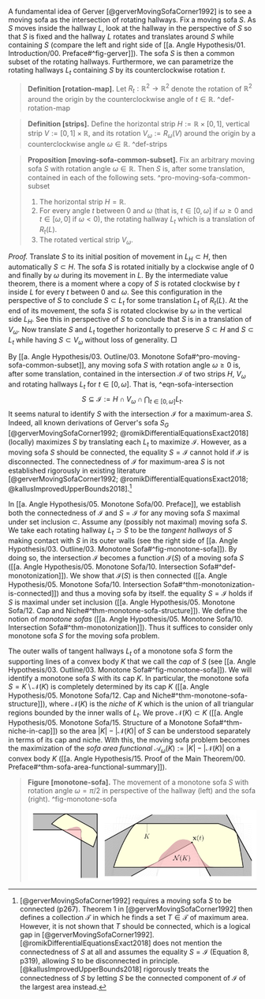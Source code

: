 A fundamental idea of Gerver [@gerverMovingSofaCorner1992] is to see a moving sofa as the intersection of rotating hallways. Fix a moving sofa $S$. As $S$ moves inside the hallway $L$, look at the hallway in the perspective of $S$ so that $S$ is fixed and the hallway $L$ rotates and translates around $S$ while containing $S$ (compare the left and right side of [[a. Angle Hypothesis/01. Introduction/00. Preface#^fig-gerver]]). The sofa $S$ is then a common subset of the rotating hallways. Furthermore, we can parametrize the rotating hallways $L_t$ containing $S$ by its counterclockwise rotation $t$.

> __Definition [rotation-map].__ Let $R_t : \mathbb{R}^2 \to \mathbb{R}^2$ denote the rotation of $\mathbb{R}^2$ around the origin by the counterclockwise angle of $t \in \mathbb{R}$. ^def-rotation-map

> __Definition [strips].__ Define the horizontal strip $H := \mathbb{R} \times [0, 1]$, vertical strip $V := [0, 1] \times \mathbb{R}$, and its rotation $V_\omega := R_\omega(V)$ around the origin by a counterclockwise angle $\omega \in \mathbb{R}$. ^def-strips

> __Proposition [moving-sofa-common-subset].__ Fix an arbitrary moving sofa $S$ with rotation angle $\omega \in \mathbb{R}$. Then $S$ is, after some translation, contained in each of the following sets. ^pro-moving-sofa-common-subset
> 
> 1. The horizontal strip $H = \mathbb{R}$.
> 2. For every angle $t$ between $0$ and $\omega$ (that is, $t \in [0, \omega]$ if $\omega \geq 0$ and $t \in [\omega, 0]$ if $\omega < 0$), the rotating hallway $L_t$ which is a translation of $R_t(L)$.
> 3. The rotated vertical strip $V_\omega$.

_Proof._ Translate $S$ to its initial position of movement in $L_H \subset H$, then automatically $S \subset H$. The sofa $S$ is rotated initially by a clockwise angle of $0$ and finally by $\omega$ during its movement in $L$. By the intermediate value theorem, there is a moment where a copy of $S$ is rotated clockwise by $t$ inside $L$ for every $t$ between $0$ and $\omega$. See this configuration in the perspective of $S$ to conclude $S \subset L_t$ for some translation $L_t$ of $R_t(L)$. At the end of its movement, the sofa $S$ is rotated clockwise by $\omega$ in the vertical side $L_H$. See this in perspective of $S$ to conclude that $S$ is in a translation of $V_\omega$. Now translate $S$ and $L_t$ together horizontally to preserve $S \subset H$ and $S \subset L_t$ while having $S \subset V_\omega$ without loss of generality. □

By [[a. Angle Hypothesis/03. Outline/03. Monotone Sofa#^pro-moving-sofa-common-subset]], any moving sofa $S$ with rotation angle $\omega \geq 0$ is, after some translation, contained in the intersection $\mathcal{I}$ of two strips $H$, $V_\omega$ and rotating hallways $L_t$ for $t \in [0, \omega]$. That is, ^eqn-sofa-intersection
$$
S \subseteq \mathcal{I} := H \cap V_\omega \cap \bigcap_{t \in [0, \omega]} L_t.
$$
It seems natural to identify $S$ with the intersection $\mathcal{I}$ for a maximum-area $S$. Indeed, all known derivations of Gerver's sofa $S_G$ [@gerverMovingSofaCorner1992; @romikDifferentialEquationsExact2018] (locally) maximizes $S$ by translating each $L_t$ to maximize $\mathcal{I}$. However, as a moving sofa $S$ should be connected, the equality $S = \mathcal{I}$ cannot hold if $\mathcal{I}$ is disconnected. The connectedness of $\mathcal{I}$ for maximum-area $S$ is not established rigorously in existing literature [@gerverMovingSofaCorner1992; @romikDifferentialEquationsExact2018; @kallusImprovedUpperBounds2018].[^connectedness]

In [[a. Angle Hypothesis/05. Monotone Sofa/00. Preface]], we establish both the connectedness of $\mathcal{I}$ and $S = \mathcal{I}$ for any moving sofa $S$ maximal under set inclusion $\subset$. Assume any (possibly not maximal) moving sofa $S$. We take each rotating hallway $L_t \supset S$ to be the _tangent hallways_ of $S$ making contact with $S$ in its outer walls (see the right side of [[a. Angle Hypothesis/03. Outline/03. Monotone Sofa#^fig-monotone-sofa]]). By doing so, the intersection $\mathcal{I}$ becomes a function $\mathcal{I}(S)$ of a moving sofa $S$ ([[a. Angle Hypothesis/05. Monotone Sofa/10. Intersection Sofa#^def-monotonization]]). We show that $\mathcal{I}(S)$ is then connected ([[a. Angle Hypothesis/05. Monotone Sofa/10. Intersection Sofa#^thm-monotonization-is-connected]]) and thus a moving sofa by itself. the equality $S = \mathcal{I}$ holds if $S$ is maximal under set inclusion ([[a. Angle Hypothesis/05. Monotone Sofa/12. Cap and Niche#^thm-monotone-sofa-structure]]). We define the notion of _monotone sofas_ ([[a. Angle Hypothesis/05. Monotone Sofa/10. Intersection Sofa#^thm-monotonization]]). Thus it suffices to consider only monotone sofa $S$ for the moving sofa problem.

The outer walls of tangent hallways $L_t$ of a monotone sofa $S$ form the supporting lines of a convex body $K$ that we call the _cap_ of $S$ (see [[a. Angle Hypothesis/03. Outline/03. Monotone Sofa#^fig-monotone-sofa]]). We will identify a monotone sofa $S$ with its cap $K$. In particular, the monotone sofa $S = K \setminus \mathcal{N}(K)$ is completely determined by its cap $K$ ([[a. Angle Hypothesis/05. Monotone Sofa/12. Cap and Niche#^thm-monotone-sofa-structure]]), where $\mathcal{N}(K)$ is the _niche_ of $K$ which is the union of all triangular regions bounded by the inner walls of $L_t$. We prove $\mathcal{N}(K) \subset K$ ([[a. Angle Hypothesis/05. Monotone Sofa/15. Structure of a Monotone Sofa#^thm-niche-in-cap]]) so the area $|K| - |\mathcal{N}(K)|$ of $S$ can be understood separately in terms of its cap and niche. With this, the moving sofa problem becomes the maximization of the _sofa area functional_ $\mathcal{A}_{\omega}(K) := |K| - |\mathcal{N}(K)|$ on a convex body $K$ ([[a. Angle Hypothesis/15. Proof of the Main Theorem/00. Preface#^thm-sofa-area-functional-summary]]).

> __Figure [monotone-sofa].__ The movement of a monotone sofa $S$ with rotation angle $\omega = \pi/2$ in perspective of the hallway (left) and the sofa (right). ^fig-monotone-sofa
> 
> ![100%](images/monotone-sofa-combined.svg)

[^translation]: Technically, translating the moving sofa $S$ may invalidate the initial condition $S \subseteq L_H$. We will relax the full [[b. Upper Bound A1/10. Notations and conventions/00. Preface#^def-sofa]] of a moving sofa $S$ so that only some translation of $S$ is required to be movable from $L_H$ to $L_V$ inside $L$.

[^connectedness]: [@gerverMovingSofaCorner1992] requires a moving sofa $S$ to be connected (p267). Theorem 1 in [@gerverMovingSofaCorner1992] then defines a collection $\mathcal{T}$ in which he finds a set $T \in \mathcal{T}$ of maximum area. However, it is not shown that $T$ should be connected, which is a logical gap in [@gerverMovingSofaCorner1992]. [@romikDifferentialEquationsExact2018] does not mention the connectedness of $S$ at all and assumes the equality $S = \mathcal{I}$ (Equation 8, p319), allowing $S$ to be disconnected in principle. [@kallusImprovedUpperBounds2018] rigorously treats the connectedness of $S$ by letting $S$ be the connected component of $\mathcal{I}$ of the largest area instead.